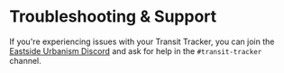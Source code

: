 # Troubleshooting & Support

If you're experiencing issues with your Transit Tracker, you can join the [Eastside Urbanism Discord](https://discord.com/invite/zhXKQ4vMp8) and ask for help in the `#transit-tracker` channel.
